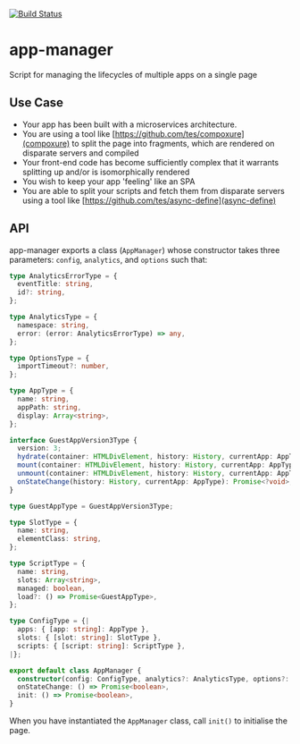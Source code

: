 [![Build Status](https://travis-ci.org/tomruttle/app-manager.svg?branch=master)](https://travis-ci.org/tomruttle/app-manager)

# app-manager

Script for managing the lifecycles of multiple apps on a single page

## Use Case

* Your app has been built with a microservices architecture.
* You are using a tool like [https://github.com/tes/compoxure](compoxure) to split the page into fragments, which are rendered on disparate servers and compiled
* Your front-end code has become sufficiently complex that it warrants splitting up and/or is isomorphically rendered
* You wish to keep your app 'feeling' like an SPA
* You are able to split your scripts and fetch them from disparate servers using a tool like [https://github.com/tes/async-define](async-define)

## API

app-manager exports a class (`AppManager`) whose constructor takes three parameters: `config`, `analytics`, and `options` such that:

```typescript
type AnalyticsErrorType = {
  eventTitle: string,
  id?: string,
};

type AnalyticsType = {
  namespace: string,
  error: (error: AnalyticsErrorType) => any,
};

type OptionsType = {
  importTimeout?: number,
};

type AppType = {
  name: string,
  appPath: string,
  display: Array<string>,
};

interface GuestAppVersion3Type {
  version: 3;
  hydrate(container: HTMLDivElement, history: History, currentApp: AppType): Promise<?void>;
  mount(container: HTMLDivElement, history: History, currentApp: AppType): Promise<?void>;
  unmount(container: HTMLDivElement, history: History, currentApp: AppType): boolean;
  onStateChange(history: History, currentApp: AppType): Promise<?void>;
}

type GuestAppType = GuestAppVersion3Type;

type SlotType = {
  name: string,
  elementClass: string,
};

type ScriptType = {
  name: string,
  slots: Array<string>,
  managed: boolean,
  load?: () => Promise<GuestAppType>,
};

type ConfigType = {|
  apps: { [app: string]: AppType },
  slots: { [slot: string]: SlotType },
  scripts: { [script: string]: ScriptType },
|};

export default class AppManager {
  constructor(config: ConfigType, analytics?: AnalyticsType, options?: OptionsType): AppManager,
  onStateChange: () => Promise<boolean>,
  init: () => Promise<boolean>,
}
```

When you have instantiated the `AppManager` class, call `init()` to initialise the page.
